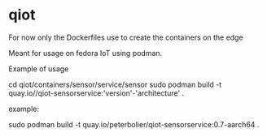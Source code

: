 # qiot

For now only the Dockerfiles use to create the containers on the edge

Meant for usage on fedora IoT using podman.

Example of usage

cd qiot/containers/sensor/service/sensor
sudo podman build -t quay.io/<usrname>/qiot-sensorservice:'version'-'architecture' .

example:

sudo podman build -t quay.io/peterbolier/qiot-sensorservice:0.7-aarch64 .


